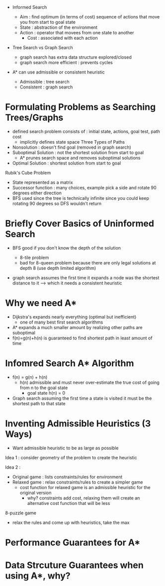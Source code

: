 * Informed Search
  * Aim : find optimum (in terms of cost) sequence of actions that move you from start to goal state 
  * State : abstraction of the environment
  * Action : operator that movees from one state to another
    * Cost : associated with each action 

* Tree Search vs Graph Search
  * graph search has extra data structure explored/closed
  * graph search more efficient : prevents cycles 
* A* can use admissible or consistent heuristic
  * Admissible : tree search
  * Consistent : graph search

# Formulating Problems as Searching Trees/Graphs 
* defined search problem consists of : initial state, actions, goal test, path cost
  * implicitly defines state space
Three Types of Paths
* Nonsolution : doesn't find goal (removed in graph search)
* Suboptimal Solution : not the shortest solution from start to goal
  * A* prunes search space and removes suboptimal solutions
* Optimal Solution : shortest solution from start to goal 

Rubik's Cube Problem
* State represented as a matrix
* Successor function : many choices, example pick a side and rotate 90 degrees either direction
* BFS used since the tree is technically infinite since you could keep rotating 90 degrees so DFS wouldn't return 

# Briefly Cover Basics of Uninformed Search 
* BFS good if you don't know the depth of the solution
  * 8-tile problem
  * bad for 8-queen problem because there are only legal solutions at depth 8 (use depth limited algorithm)

* graph search assumes the first time it expands a node was the shortest distance to it --> which it needs a consistent heuristic 

# Why we need A*
* Dijkstra's expands nearly everything (optimal but inefficient) 
  * one of many best first search algorithms 
* A* expands a much smaller amount by realizing other paths are suboptimal
* f(n)=g(n)+h(n) is guaranteed to find shortest path in least amount of time 

# Infomred Search A* Algorithm 
* f(n) = g(n) + h(n)
  * h(n) admissible and must never over-estimate the true cost of going from n to the goal state
    * goal state h(n) = 0
* Graph search assuming the first time a state is visited it must be the shortest path to that state

# Inventing Admissible Heuristics (3 Ways) 
* Want admissible heuristic to be as large as possible

Idea 1 : consider geometry of the problem to create the heuristic 

Idea 2 : 
* Original game : lists constraints/rules for environment
* Relaxed game : relax constraints/rules to create a simpler game
  * cost function for relaxed game is an admissible heuristic for the original version
    * why? constraints add cost, relaxing them will create an alternative cost function that will be less

8-puzzle game 
* relax the rules and come up with heuristics, take the max 

# Performance Guarantees for A* 


# Data Strcuture Guarantees when using A*, why?
